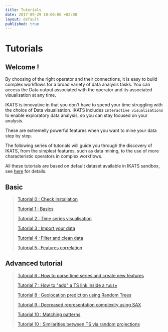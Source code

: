 ```yaml
---
title: Tutorials
date: 2017-09-29 10:00:00 +02:00
layout: default
published: true
---
```



Tutorials
============

Welcome !
---------


By choosing of the right operator and their connections, it is easy to build complex workflows for a broad variety of data analysis tasks. You can access the Data output associated with the operator and its associated visualisation at any time.

IKATS is innovative in  that you don't have to spend your time struggling with the choice of Data visualisation. IKATS includes `Interactive visualisations` to enable exploratory data analysis, so you can stay focused on your analysis.

These are extremelly powerful features when you want to mine your data step by step.

The following series of tutorials will guide you through the discovery of IKATS, from the simplest features, such as data mining, to the use of more characteristic operators in complex workflows.


All these tutorials are based on default dataset available in IKATS sandbox, see [here](/datasets.html) for details.

## Basic
>[Tutorial 0 : Check Installation](/doc/tutorials/tuto_workflow.html)
>
>[Tutorial 1 : Basics](/doc/tutorials/tuto_basics.html)
>
>[Tutorial 2 : Time series visualisation](/doc/tutorials/tuto_vizTools.html)
>
>[Tutorial 3 : Import your data](/doc/tutorials/tuto_imports.html)
>
>[Tutorial 4 : Filter and clean data](/doc/tutorials/tuto_cutY.html)
>
>[Tutorial 5 : Features correlation](/doc/tutorials/tuto_corr.html)

## Advanced tutorial
>[Tutorial 6 : How to parse time series and create new features ](/doc/tutorials/tuto_TS2Feature.html)
>
>[Tutorial 7 : How to "add" a TS link inside a `Table`](/doc/tutorials/tuto_addTSColumn.html)
>
>[Tutorial 8 : Geolocation prediction using Random Trees](/doc/tutorials/tuto_ML.html)
>
>[Tutorial 9 : Decreased representation complexity using SAX](/doc/tutorials/tuto_sax.html)
>
>[Tutorial 10 : Matching patterns](/doc/tutorials/tuto_matching_pattern.html)
>
>[Tutorial 10 : Similarities between TS via random projections](/doc/tutorials/tuto_random_projection.html)
